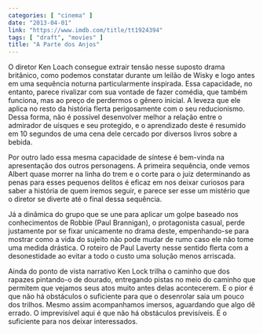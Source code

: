 ```yaml
---
categories: [ "cinema" ]
date: "2013-04-01"
link: "https://www.imdb.com/title/tt1924394"
tags: [ "draft", "movies" ]
title: "A Parte dos Anjos"
---
```

O diretor Ken Loach consegue extrair tensão nesse suposto drama britânico, como podemos constatar durante um leilão de Wisky e logo antes em uma sequência noturna particularmente inspirada. Essa capacidade, no entanto, parece rivalizar com sua vontade de fazer comédia, que também funciona, mas ao preço de perdermos o gênero inicial. A leveza que ele aplica no resto da história flerta perigosamente com o seu reducionismo. Dessa forma, não é possível desenvolver melhor a relação entre o admirador de uísques e seu protegido, e o aprendizado deste é resumido em 10 segundos de uma cena dele cercado por diversos livros sobre a bebida.

Por outro lado essa mesma capacidade de síntese é bem-vinda na apresentação dos outros personagens. A primeira sequência, onde vemos Albert quase morrer na linha do trem e o corte para o juiz determinando as penas para esses pequenos delitos é eficaz em nos deixar curiosos para saber a história de quem iremos seguir, e parece ser esse um mistério que o diretor se diverte até o final dessa sequência.

Já a dinâmica do grupo que se une para aplicar um golpe baseado nos conhecimentos de Robbie (Paul Brannigan), o protagonista casual, perde justamente por se fixar unicamente no drama deste, empenhando-se para mostrar como a vida do sujeito não pode mudar de rumo caso ele não tome uma medida drástica. O roteiro de Paul Laverty nesse sentido flerta com a desonestidade ao evitar a todo o custo uma solução menos arriscada.

Ainda do ponto de vista narrativo Ken Lock trilha o caminho que dos rapazes pintando-o de dourado, entregando pistas no meio do caminho que permitem que vejamos seus atos muito antes delas acontecerem. E o pior é que não há obstáculos o suficiente para que o desenrolar saia um pouco dos trilhos. Mesmo assim acompanhamos imersos, aguardando que algo dê errado. O imprevisível aqui é que não há obstáculos previsíveis. É o suficiente para nos deixar interessados.

